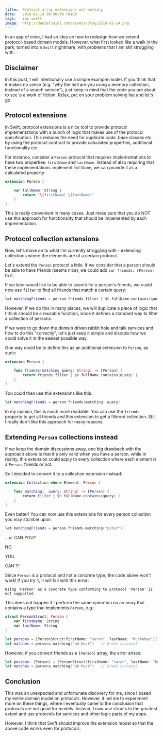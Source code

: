 ```yaml
---
title:  Protocol array extensions not working
date:   2018-02-14 08:00:00 +0100
tags:	ios swift
image:  http://danielsaidi.com/assets/blog/2018-02-14.png
---
```



In an app of mine, I had an idea on how to redesign how we extend protocol-based
domain models. However, what first looked like a walk in the park, turned into a
`Swift` nightmare, with problems that I am still struggling with.


## Disclaimer

In this post, I will intentionally use a simple example model. If you think that
it makes no sense (e.g. "why the hell are you using a memory collection, instead
of a search service"), just keep in mind that the code you are about to see is a
work of fiction. Relax, put on your problem solving hat and let's go.


## Protocol extensions

In Swift, protocol extensions is a nice tool to provide protocol implementations
with a bunch of logic that makes use of the protocol specification. This reduces
the need for duplicate code, base classes etc. by using the protocol contract to
provide calculated properties, additional functionality etc.

For instance, consider a `Person` protocol that requires implementations to have
two properties: `firstName` and `lastName`. Instead of also requiring that these
implementations implement `fullName`, we can provide it as a calculated property:

```swift
extension Person {

    var fullName: String {
        return "\(firstName) \(lastName)"
    }
}
```

This is really convenient in many cases. Just make sure that you do NOT use this
approach for functionality that should be impemented by each implementation.


## Protocol collection extensions

Now, let's move on to what I'm currently struggling with - extending collections
where the elements are of a certain protocol.

Let's extend the `Person` protocol a little. If we consider that a person should
be able to have friends (seems nice), we could add `var friends: [Person]` to it.

If we later would like to be able to search for a person's friends, we could now
use `filter` to find all friends that match a certain query:

```swift
let matchingFriends = person.friends.filter { $0.fullName.contains(query) }
```

However, if we do this in many places, we will duplicate a piece of logic that I
think should be a reusable function, since it defines a standard way to filter a
collection of persons.

If we were to go down the domain driven rabbit hole and talk services and how to
do this "correctly", let's just keep it simple and discuss how we could solve it
in the easiest possible way. 

One way could be to define this as an additional extension to `Person`, as such:

```swift
extension Person {

    func friends(matching query: String) -> [Person] {
        return friends.filter { $0.fullName.contains(query) }
    }
}
```

You could then use this extensions like this:

```swift
let matchingFriends = person.friends(matching: query)
```

In my opinion, this is much more readable. You can use the `friends` property to
get all friends and this extension to get a filtered collection. Still, I really
don't like this approach for many reasons. 


## Extending `Person` collections instead

If we keep the domain discussions away, one big drawback with the approach above
is that it's only valid when you have a person, while in reality, this extension
could apply to every collection where each element is a `Person`, friends or not.

So I decided to convert it to a collection extension instead:

```swift
extension Collection where Element: Person {

    func matching(_ query: String) -> [Person] {
        return filter { $0.fullName.contains(query) }
    }
}
```

Even better! You can now use this extensions for every person collection you may
stumble upon:

```swift
let matchingFriends = person.friends.matching("peter")
```

...or CAN YOU?

NO.

YOU.

CAN'T!

Since `Person` is a protocol and not a concrete type, the code above won't work!
If you try it, it will fail with this error:

```
Using 'Person' as a concrete type conforming to protocol 'Person' is not supported
```

This does not happen if I perform the same operation on an array that contains a
type that implements `Person`, e.g.:

```swift
struct PersonStruct: Person {
    var firstName: String
    var lastName: String
}

let persons = [PersonStruct(firstName: "sarah", lastName: "huckabee")]
let matches = persons.matching("ah huck")   // Great success!
```

However, if you convert friends as a `[Person]` array, the error arises:

```swift
let persons: [Person] = [PersonStruct(firstName: "sarah", lastName: "huckabee")]
let matches = persons.matching("ah huck")   // Great success!
```


## Conclusion

This was an unexpected and unfortunate discovery for me, since I based my entire
domain model on protocols. However, it led me to experiment more on these things,
where I eventually came to the conclusion that protocols are not good for models.
Instead, I now use structs to the greatest extent and use protocols for services
and other logic parts of my apps.

However, I think that Swift should improve the extension model so that the above
code works even for protocols.

